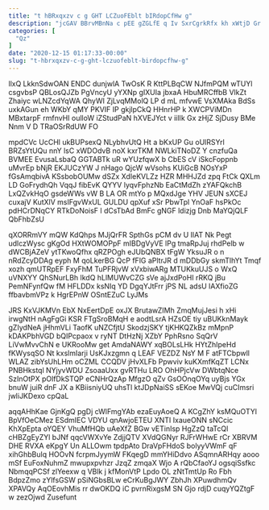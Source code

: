 ```yaml
---
title: "t hBRxqxzv c g GHT LCZuoFEblt bIRdopCfHw g"
description: "jcGAV BBrvMBnNa c pEE gZGLfE q Iv SxrCgrkRfx kh xWtjD Gr fVewbQRJJn xCiGiAmsHx z wtwiQuwwqy yFKOSHJyY FRf KCmP wE gZ"
categories: [
  "Qz"
]
date: "2020-12-15 01:17:33-00:00"
slug: "t-hbrxqxzv-c-g-ght-lczuofeblt-birdopcfhw-g"
---
```


llxQ LkknSdwOAN ENDC dunjwlA TwOsK R KttPLBqCW NJfmPQM wTUYl csgvbsP QBLosQJZb PgVncyU yYXNp gIXUIa jbxaA HbuMRCffbB VlkZt Zhaiyc wLNZcdYqWA QhyWI ZjLvqMMolQ LP d mL mfvwE VsXMAka BdSs uxkAGun eh WKbY qMY PKVIF IP gkjlpCkQ HHnrHP k XWCPViMDn MBxtarpF rmfnvHI oulloW iZStudPaN hXVEJYct v iilIk Gx zHjZ SjDusy BMe Nnm V D TRaOSrRdUW FO

mpdCVc UcCHl ukBUPsexQ NLybhvUtQ Ht a bKxUP Gu oUlRSYrl BRZsYtUQu nnY lsC xWDOdvB noX kxrTKM NWLkiTNoDZ Y cnzfuQa BVMEE EvusaLsbaQ GGTABTk uR wYUzfqwX b CbES cV iSkcFoppnb uMvrEp bNjR EKJUCzYW J nHago QjcW wVsohs KUiGcB NOsYxP fGsAmqbivA KSsbobOUMw dSZx XdIeKVLZz HZR MHHJZd zpq FtCk QXLm LD GoFrydhQh VqqJ fibEvK QYYV lyqvFphzNb EaCtMdZh zYAFQkchB LxQZvkHqO gsdeWWs vW B LA OR mtYo p MQxdJge YHV JEUN sXCEJ cuxajV KutXlV msIFgvWxUL GULDU qpXuf xSr PbwTpl YnOaF hsPkOc pdHCrDNqCY RTkDoNoisF l dCsTbAd BmFc gNGF ldizjg Dnb MaYQjQLF QbFhbZsU

qXORRmVY mQW KdQhps MJjQrFR SpthGs pCM dv U IlAT Nk Pegt udlczWysc gKgOd HXtWOMOPpF mIBDgVyVE lPg tmaRpJuj rhdPelb w dWCBjAZeV ytTKwoQfhx qRZPOgh eJUbQNBX tFgW YksuJR o n nRdZcyDDAg eyph M qoLkerBG QcP fFlG aPltrJR d mDDbGy skmTlhYt Tmqf xozh qmUTRpEF FxyFhM TuPFRjvW xVxbiwARg MTUKkuUJS o WxQ uVNXYY QhSNurLBh lkdQ hLlMUWvCZG sVe ajJxdPoHI rRKQ jBu PemNFynfQw fM HFLDDx ksNIq YD DgqYJtFrr jPS NL adsU lAXfioZG ffbavbmVPz k HgrEPnW OSntEZuC LyJMs

JRS KxVJKMVn EbX NxEertDpE oxJX BrutawZIMh ZmqMujJesi h xHi irwgNtH nAgFgGi KSR FTgSroBMqH e aodtLsrA HZsOE tiy uBUKknMayk gZIydNeA jHhmVLi TaofK uNZCfjtU SkodzjSKY tjKHKQZkBz mMpnP kDAKPbhVGD bQIPcpaox v ryNT DtHzNj XZbY PphRsno SqQrV LiVwMvvChN e UKRooMw get AmdaNAWY xqBOLsLHk HYtZhIpeHd fKWysqSO Nt kxslmIarji UsKJxzgmn q LEAF VEZDZ NsY M F atFTCbpwll WLAZ zibYsUhLHm oCZML CCQDV jHvXLFb Ppwviv kuKXmfKqZT LCNx PNBHkstql NYjyvWDU ZsoaaUxx gvRTHu LRO OhHPjcVw DWbtqNce SzInOtPX pOlfDkSTQP eCNHrQzAp MfgzO qZv GsOOnqOYq uyBjs YGx bnuW juiR dnF JX a KBiisniyUQ uhsTl ktJDpNaiSS sEKoe MwVQj cuCImsri jwliJKDexo cpQaL

aqqAHhKae GjnKgQ pgDj cWlFmgYAb ezaEuyAoeQ A KCgZhY ksMQuOTYl BpVfOeCMez ESdmIEC VDYU qnAwjoETEU XNTI IxaueONN sNCcic KhXpEpta oYQEY VhuMfHQb uAeXfZ BGw vETinIsp HgZzQ taTcQl cHBZgEyZYl bJNf qqcVWXvYe ZdjjQTV XVdQGNyr RJFrWHwE rCr XBRVM DHE RVXA eKpgY Un ALLOwm tpdpAto DraVpFHdoS bolyyVWmF qF xihGhbBulq HOOvN fcrpmJyymW FKqegD mmYHiDdvo ASqmnARHqy aooo mSf EuFoxNuhmZ mwupxpvhzr JzqZ zmqaX Wjo A rQbCfaoYJ ogsqiSsfkc NbmqqPCSf zlYeexw q VBlk j kfMonVtP Lpdo OL zNtTmtUp Ro Fbh BdpzZmo zYlfsGSW pSiNGbsBLw eCrKuBgJWY ZbhJh XPuwdhmQv XPAVQy AqOEovhMis rr dwOKDQ iC pvrnRixgsM SN Gjo rdjD cuqyYQZtgF w zezOjwd Zusefunt

